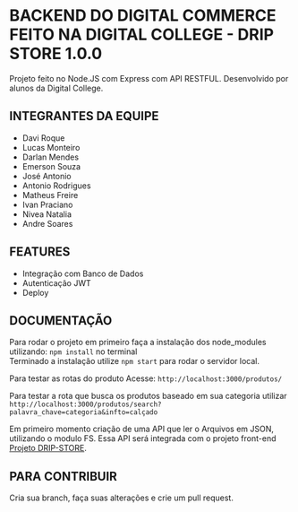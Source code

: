 # BACKEND DO DIGITAL COMMERCE FEITO NA DIGITAL COLLEGE - DRIP STORE 1.0.0

Projeto feito no Node.JS com Express com API RESTFUL. Desenvolvido por alunos da Digital College.

## INTEGRANTES DA EQUIPE
<ul>
<li>Davi Roque</li>
<li>Lucas Monteiro</li>
<li>Darlan Mendes</li>
<li>Emerson Souza</li>
<li>José Antonio</li>
 <li>Antonio Rodrigues</li>
<li>Matheus Freire</li>
<li>Ivan Praciano</li>
<li>Nivea Natalia</li>
<li>Andre Soares</li>

</ul>


## FEATURES

<ul>
<li>Integração com Banco de Dados</li>
<li>Autenticação JWT</li>
<li>Deploy</li>
</ul>

## DOCUMENTAÇÃO 

Para rodar o projeto em primeiro faça a instalação dos node_modules
utilizando:  `npm install` no terminal
<br/>
Terminado a instalação utilize `npm start` para rodar o servidor local.

Para testar as rotas do produto Acesse: `http://localhost:3000/produtos/`

Para testar a rota que busca os produtos baseado em sua categoria utilizar
<br/>`http://localhost:3000/produtos/search?palavra_chave=categoria&infto=calçado`

Em primeiro momento criação de uma API que ler o Arquivos em JSON, utilizando o modulo FS.
Essa API será integrada com o projeto front-end <a href="https://github.com/DarlanMendes/digital-store">Projeto DRIP-STORE</a>. 

## PARA CONTRIBUIR 

Cria sua branch, faça suas alterações e crie um pull request.



